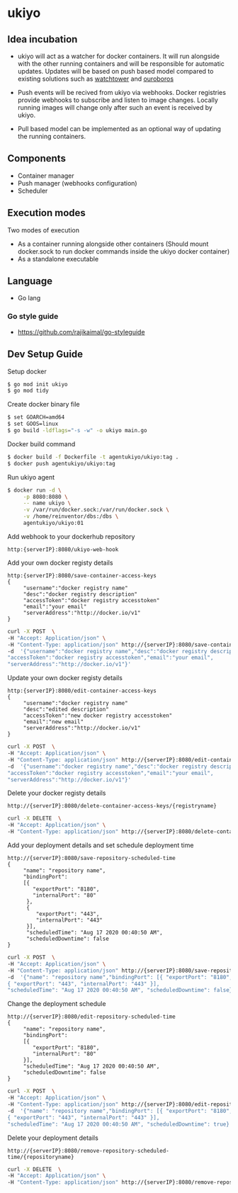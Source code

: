 # ukiyo

## Idea incubation

- ukiyo will act as a watcher for docker containers. It will run alongside with the other running containers and will be responsible for automatic updates. Updates will be based on push based model compared to existing solutions such as [watchtower](https://github.com/containrrr/watchtower) and [ouroboros](https://github.com/pyouroboros/ouroboros)

- Push events will be recived from ukiyo via webhooks. Docker registries provide webhooks to subscribe and listen to image changes. Locally running images will change only after such an event is received by ukiyo.

- Pull based model can be implemented as an optional way of updating the running containers.

## Components

- Container manager
- Push manager (webhooks configuration) 
- Scheduler 

## Execution modes

Two modes of execution

- As a container running alongside other containers (Should mount docker.sock to run docker commands inside the ukiyo docker container)
- As a standalone executable

## Language

- Go lang

### Go style guide

- https://github.com/rajikaimal/go-styleguide

## Dev Setup Guide

Setup docker
```sh
$ go mod init ukiyo
$ go mod tidy
```

Create docker binary file
```sh	
$ set GOARCH=amd64
$ set GOOS=linux
$ go build -ldflags="-s -w" -o ukiyo main.go
```

Docker build command
```sh
$ docker build -f Dockerfile -t agentukiyo/ukiyo:tag .
$ docker push agentukiyo/ukiyo:tag
```

Run ukiyo agent
```sh
$ docker run -d \
     -p 8080:8080 \
     -- name ukiyo \
     -v /var/run/docker.sock:/var/run/docker.sock \
     -v /home/reinventor/dbs:/dbs \
     agentukiyo/ukiyo:01
```

Add webhook to your dockerhub repository
```
http:{serverIP}:8080/ukiyo-web-hook
```

Add your own docker registy details
```
http:{serverIP}:8080/save-container-access-keys
{
     "username":"docker registry name"
     "desc":"docker registry description"
     "accessToken":"docker registry accesstoken"
     "email":"your email"
     "serverAddress":"http://docker.io/v1"
}
```

```sh
curl -X POST  \
-H "Accept: Application/json" \
-H "Content-Type: application/json" http://{serverIP}:8080/save-container-access-keys \
-d  '{"username":"docker registry name","desc":"docker registry description",
"accessToken":"docker registry accesstoken","email":"your email",
"serverAddress":"http://docker.io/v1"}'
```

Update your own docker registy details
```
http:{serverIP}:8080/edit-container-access-keys
{
     "username":"docker registry name"
     "desc":"edited description"
     "accessToken":"new docker registry accesstoken"
     "email":"new email"
     "serverAddress":"http://docker.io/v1"
}
```

```sh
curl -X POST  \
-H "Accept: Application/json" \
-H "Content-Type: application/json" http://{serverIP}:8080/edit-container-access-keys \
-d  '{"username":"docker registry name","desc":"docker registry description",
"accessToken":"docker registry accesstoken","email":"your email",
"serverAddress":"http://docker.io/v1"}'
```

Delete your docker registy details
```
http://{serverIP}:8080/delete-container-access-keys/{registryname}
```

```sh
curl -X DELETE  \
-H "Accept: Application/json" \
-H "Content-Type: application/json" http://{serverIP}:8080/delete-container-access-keys/{registryname}
```

Add your deployment details and set schedule deployment time
```
http://{serverIP}:8080/save-repository-scheduled-time
{
     "name": "repository name",
     "bindingPort": 
     [{
        "exportPort": "8180",
        "internalPort": "80"
      },
      {
         "exportPort": "443",
         "internalPort": "443"
      }],
      "scheduledTime": "Aug 17 2020 00:40:50 AM",
      "scheduledDowntime": false
}
```

```sh
curl -X POST  \
-H "Accept: Application/json" \
-H "Content-Type: application/json" http://{serverIP}:8080/save-repository-scheduled-time \
-d  '{"name": "repository name","bindingPort": [{ "exportPort": "8180", "internalPort": "80" }, 
{ "exportPort": "443", "internalPort": "443" }], 
"scheduledTime": "Aug 17 2020 00:40:50 AM", "scheduledDowntime": false}'
```

Change the deployment schedule
```
http://{serverIP}:8080/edit-repository-scheduled-time
{
     "name": "repository name",
     "bindingPort": 
     [{
        "exportPort": "8180",
        "internalPort": "80"
     }],
     "scheduledTime": "Aug 17 2020 00:40:50 AM",
     "scheduledDowntime": false
}
```

```sh
curl -X POST  \
-H "Accept: Application/json" \
-H "Content-Type: application/json" http://{serverIP}:8080/edit-repository-scheduled-time \
-d  '{"name": "repository name","bindingPort": [{ "exportPort": "8180", "internalPort": "80" }, 
{ "exportPort": "443", "internalPort": "443" }], 
"scheduledTime": "Aug 17 2020 00:40:50 AM", "scheduledDowntime": true}'
```

Delete your deployment details
```
http://{serverIP}:8080/remove-repository-scheduled-time/{repositoryname}
```

```sh
curl -X DELETE  \
-H "Accept: Application/json" \
-H "Content-Type: application/json" http://{serverIP}:8080/remove-repository-scheduled-time/{repositoryname}
```

